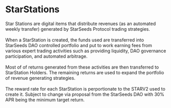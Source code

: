 # StarStations

Star Stations are digital items that distribute revenues (as an automated weekly transfer) generated by StarSeeds Protocol trading strategies.\
\
When a StarStation is created, the funds used are transferred into StarSeeds DAO controlled portfolio and put to work earning fees from various expert trading activities such as providing liquidity, DAO governance participation, and automated arbitrage.\
\
Most of of returns generated from these activities are then transferred to StarStation Holders. The remaining returns are used to expand the portfolio of revenue generating strategies.\
\
The reward rate for each StarStation is perportionate to the STARV2 used to create it. Subject to change via proposal from the StarSeeds DAO with 30% APR being the minimum target return.
